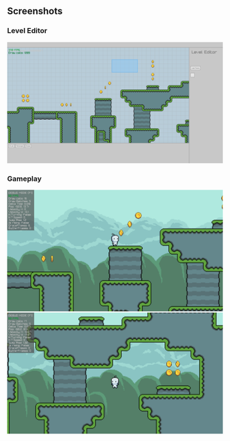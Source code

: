## Screenshots
### Level Editor
![](Images/raylibplatformer3.png)
### Gameplay
![](Images/raylibplatformer1.png)
![](Images/raylibplatformer2.png)
